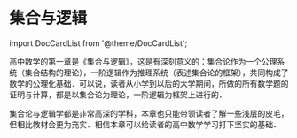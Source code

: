 # 集合与逻辑

import DocCardList from '@theme/DocCardList';

高中数学的第一章是《集合与逻辑》，这是有深刻意义的：集合论作为一个公理系统（集合结构的理论），一阶逻辑作为推理系统（表述集合论的框架），共同构成了数学的公理化基础．可以说，读者从小学到以后的大学期间，所做的所有数学题的证明与计算，都是以集合论为理论，一阶逻辑为框架上进行的．

集合论与逻辑学都是非常高深的学科，本章也只能带领读者了解一些浅层的皮毛，但相比教材会更为充实．相信本章可以给读者的高中数学学习打下坚实的基础．

<DocCardList />
